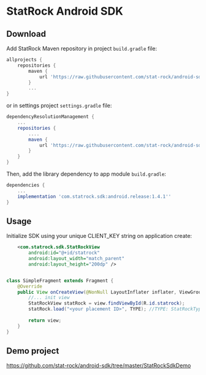 # StatRock Android SDK

## Download

Add StatRock Maven repository in project `build.gradle` file:

```gradle
allprojects {
    repositories {
        maven {
            url 'https://raw.githubusercontent.com/stat-rock/android-sdk/master/releases'
        }
        ...
}
```

or in settings project `settings.gradle` file:

```gradle
dependencyResolutionManagement {
    ...
    repositories {
        ....
        maven {
            url 'https://raw.githubusercontent.com/stat-rock/android-sdk/master/releases'
        }
    }
}
```

Then, add the library dependency to app module `build.gradle`:
```gradle
dependencies {
    ...
    implementation 'com.statrock.sdk:android.release:1.4.1''
}
```

## Usage

Initialize SDK using your unique CLIENT_KEY string on application create:

```xml
    <com.statrock.sdk.StatRockView
        android:id="@+id/statrock"
        android:layout_width="match_parent"
        android:layout_height="200dp" />
```

```java

class SimpleFragment extends Fragment {
    @Override
    public View onCreateView(@NonNull LayoutInflater inflater, ViewGroup container, Bundle savedInstanceState) {
        //... init view
        StatRockView statRock = view.findViewById(R.id.statrock);
        statRock.load("<your placement ID>", TYPE); //TYPE: StatRockType - IN_PAGE or null 
        
        return view;
    }
}
```

## Demo project
https://github.com/stat-rock/android-sdk/tree/master/StatRockSdkDemo
